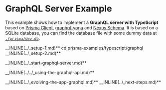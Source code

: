 # GraphQL Server Example

This example shows how to implement a **GraphQL server with TypeScript** based on [Prisma Client](https://github.com/prisma/prisma2/blob/master/docs/prisma-client-js/api.md), [graphql-yoga](https://github.com/prisma/graphql-yoga) and [Nexus Schema](https://nxs.li/components/standalone/schema). It is based on a SQLite database, you can find the database file with some dummy data at [`./prisma/dev.db`](./prisma/dev.db).

__INLINE(../_setup-1.md)**
cd prisma-examples/typescript/graphql
__INLINE(../_setup-2.md)**

__INLINE(../_start-graphql-server.md)**

__INLINE(../../_using-the-graphql-api.md)**

__INLINE(../_evolving-the-app-graphql.md)**
__INLINE(../_next-steps.md)**
